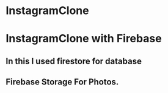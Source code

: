 # InstagramClone

# InstagramClone with Firebase

## In this I used firestore for database 

## Firebase Storage For Photos.



